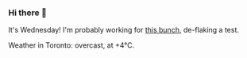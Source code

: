 ### Hi there :wave:

It's Wednesday! I'm probably working for [this bunch](https://github.com/kohofinancial), de-flaking a test.

Weather in Toronto: overcast, at +4°C.
